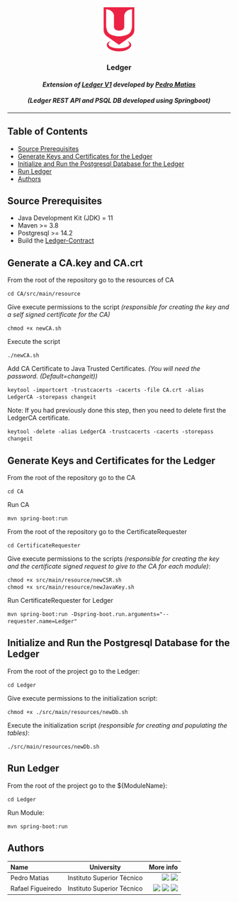 <p align="center">
    <img src="./../sureThing.png" width="70" height="100" alt="CROSS Logo"/>
</p>

<h3 align="center">Ledger</i></h3>
<h4 align="center"><i>Extension of <a href="https://github.com/inesc-id/SureThingLedger/tree/v1/Ledger">Ledger V1</a> developed by <a href="https://github.com/PedroMatias98">Pedro Matias</a></i></h4>
<h4 align="center"><i>(Ledger REST API and PSQL DB developed using Springboot)</i></h4>

---


## Table of Contents
- [Source Prerequisites](#source-prerequisites)
- [Generate Keys and Certificates for the Ledger](#generate-keys-and-certificates-for-the-ledger)
- [Initialize and Run the Postgresql Database for the Ledger](#initialize-and-run-the-postgresql-database-for-the-ledger)
- [Run Ledger](#run-ledger)
- [Authors](#authors)

## Source Prerequisites

- Java Development Kit (JDK) = 11
- Maven >= 3.8
- Postgresql >= 14.2
- Build the [Ledger-Contract](https://github.com/inesc-id/SureThing_Transparency_Data/tree/main/Ledger-Contract)

## Generate a CA.key and CA.crt

From the root of the repository go to the resources of CA

```shell script
cd CA/src/main/resource
```

Give execute permissions to the script _(responsible for creating the key and a self signed certificate for the CA)_

```shell script
chmod +x newCA.sh
```

Execute the script

```shell script
./newCA.sh
```

Add CA Certificate to Java Trusted Certificates. _(You will need the password. (Default=changeit))_

```shell script
keytool -importcert -trustcacerts -cacerts -file CA.crt -alias LedgerCA -storepass changeit
```

Note: If you had previously done this step, then you need to delete first the LedgerCA certificate.
```shell script
keytool -delete -alias LedgerCA -trustcacerts -cacerts -storepass changeit
```

## Generate Keys and Certificates for the Ledger


From the root of the repository go to the CA

```shell script
cd CA
```

Run CA
```shell script
mvn spring-boot:run
```

From the root of the repository go to the CertificateRequester
```shell script
cd CertificateRequester
```

Give execute permissions to the scripts  _(responsible for creating the key and the certificate signed request  to give to the CA for each module)_:
```shell script
chmod +x src/main/resource/newCSR.sh
chmod +x src/main/resource/newJavaKey.sh
```

Run CertificateRequester for Ledger

```shell script
mvn spring-boot:run -Dspring-boot.run.arguments="--requester.name=Ledger"
```

## Initialize and Run the Postgresql Database for the Ledger

From the root of the project go to the Ledger:
```shell script
cd Ledger
```

Give execute permissions to the initialization script:

```shell script
chmod +x ./src/main/resources/newDb.sh
```

Execute the initialization script _(responsible for creating and populating the tables)_:

```shell script
./src/main/resources/newDb.sh
```

## Run Ledger

From the root of the project go to the ${ModuleName}:
```shell script
cd Ledger
```

Run Module:
```shell script
mvn spring-boot:run
```

## Authors

| Name              | University                 |                                                                                                                                                                                                                                                                                                                                                             More info |
|:------------------|----------------------------|----------------------------------------------------------------------------------------------------------------------------------------------------------------------------------------------------------------------------------------------------------------------------------------------------------------------------------------------------------------------:|
| Pedro Matias      | Instituto Superior Técnico |                                                                                                                                                  [<img src="https://i.ibb.co/brG8fnX/mail-6.png" width="17">](mailto:pedro.matias.carvalho@tecnico.ulisboa.pt) [<img src="https://github.githubassets.com/favicon.ico" width="17">](https://github.com/PedroMatias98) |
| Rafael Figueiredo | Instituto Superior Técnico |     [<img src="https://i.ibb.co/brG8fnX/mail-6.png" width="17">](mailto:rafafigoalexandre@gmail.com "rafafigoalexandre@gmail.com") [<img src="https://github.githubassets.com/favicon.ico" width="17">](https://github.com/rafafigo "rafafigo") [<img src="https://i.ibb.co/TvQPw7N/linkedin-logo.png" width="17">](https://www.linkedin.com/in/rafafigo/ "rafafigo") |